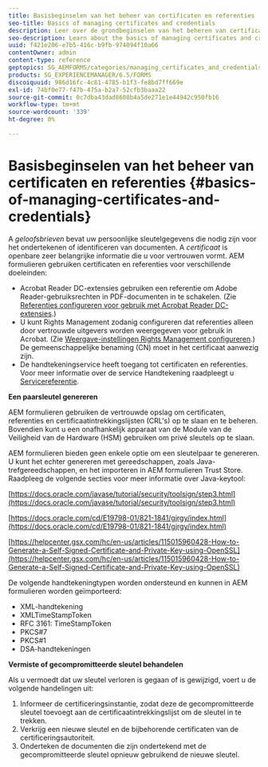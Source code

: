 ```yaml
---
title: Basisbeginselen van het beheer van certificaten en referenties
seo-title: Basics of managing certificates and credentials
description: Leer over de grondbeginselen van het beheren van certificaten en geloofsbrieven.
seo-description: Learn about the basics of managing certificates and credentials.
uuid: f421e206-e7b5-416c-b9fb-974094f10a66
contentOwner: admin
content-type: reference
geptopics: SG_AEMFORMS/categories/managing_certificates_and_credentials
products: SG_EXPERIENCEMANAGER/6.5/FORMS
discoiquuid: 986d16fc-4c81-4785-b1f3-fe8bd7ff669e
exl-id: 74bf0e77-f47b-475a-b2a7-52cfb3baaa22
source-git-commit: 0c7dba43dad8608b4a5de271e1e44942c950fb16
workflow-type: tm+mt
source-wordcount: '339'
ht-degree: 0%

---
```


# Basisbeginselen van het beheer van certificaten en referenties {#basics-of-managing-certificates-and-credentials}

A *geloofsbrieven* bevat uw persoonlijke sleutelgegevens die nodig zijn voor het ondertekenen of identificeren van documenten. A *certificaat* is openbare zeer belangrijke informatie die u voor vertrouwen vormt. AEM formulieren gebruiken certificaten en referenties voor verschillende doeleinden:

* Acrobat Reader DC-extensies gebruiken een referentie om Adobe Reader-gebruiksrechten in PDF-documenten in te schakelen. (Zie [Referenties configureren voor gebruik met Acrobat Reader DC-extensies](/help/forms/using/admin-help/configuring-credentials-acrobat-reader-dc.md#configuring-credentials-for-use-with-acrobat-reader-dc-extensions).)
* U kunt Rights Management zodanig configureren dat referenties alleen door vertrouwde uitgevers worden weergegeven voor gebruik in Acrobat. (Zie [Weergave-instellingen Rights Management configureren](/help/forms/using/admin-help/configuring-client-server-options.md#configure-document-security-display-settings).) De gemeenschappelijke benaming (CN) moet in het certificaat aanwezig zijn.
* De handtekeningservice heeft toegang tot certificaten en referenties. Voor meer informatie over de service Handtekening raadpleegt u [Servicereferentie](https://www.adobe.com/go/learn_aemforms_services_65).

**Een paarsleutel genereren**

AEM formulieren gebruiken de vertrouwde opslag om certificaten, referenties en certificaatintrekkingslijsten (CRL&#39;s) op te slaan en te beheren. Bovendien kunt u een onafhankelijk apparaat van de Module van de Veiligheid van de Hardware (HSM) gebruiken om privé sleutels op te slaan.

AEM formulieren bieden geen enkele optie om een sleutelpaar te genereren. U kunt het echter genereren met gereedschappen, zoals Java-trefgereedschappen, en het importeren in AEM formulieren Trust Store. Raadpleeg de volgende secties voor meer informatie over Java-keytool:

[https://docs.oracle.com/javase/tutorial/security/toolsign/step3.html](https://docs.oracle.com/javase/tutorial/security/toolsign/step3.html)

[https://docs.oracle.com/cd/E19798-01/821-1841/gjrgy/index.html](https://docs.oracle.com/cd/E19798-01/821-1841/gjrgy/index.html)

[https://helpcenter.gsx.com/hc/en-us/articles/115015960428-How-to-Generate-a-Self-Signed-Certificate-and-Private-Key-using-OpenSSL](https://helpcenter.gsx.com/hc/en-us/articles/115015960428-How-to-Generate-a-Self-Signed-Certificate-and-Private-Key-using-OpenSSL)

De volgende handtekeningtypen worden ondersteund en kunnen in AEM formulieren worden geïmporteerd:

* XML-handtekening
* XMLTimeStampToken
* RFC 3161: TimeStampToken
* PKCS#7
* PKCS#1
* DSA-handtekeningen

**Vermiste of gecompromitteerde sleutel behandelen**

Als u vermoedt dat uw sleutel verloren is gegaan of is gewijzigd, voert u de volgende handelingen uit:

1. Informeer de certificeringsinstantie, zodat deze de gecompromitteerde sleutel toevoegt aan de certificaatintrekkingslijst om de sleutel in te trekken.
1. Verkrijg een nieuwe sleutel en de bijbehorende certificaten van de certificeringsautoriteit.
1. Onderteken de documenten die zijn ondertekend met de gecompromitteerde sleutel opnieuw gebruikend de nieuwe sleutel.
